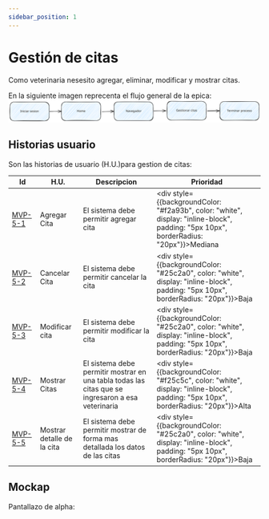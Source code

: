 ```yaml
---
sidebar_position: 1
---
```


# Gestión de citas
Como veterinaria nesesito agregar, eliminar, modificar y mostrar citas.

En la siguiente imagen reprecenta el flujo general de la epica:
![Task Flow de Gestionar citas](/img/gestionar_citas/gestionar_citas.svg)

## Historias usuario
Son las historias de usuario (H.U.)para gestion de citas:

| Id | H.U. | Descripcion | Prioridad |
|--------| -------- | -------- | --------|
| [MVP-5-1](./mvp-5-1) | Agregar Cita | El sistema debe permitir agregar cita | <div style={{backgroundColor: "#f2a93b", color: "white", display: "inline-block", padding: "5px 10px", borderRadius: "20px"}}>Mediana</div> |
| [MVP-5-2](./mvp-5-2) | Cancelar Cita | El sistema debe permitir cancelar la cita | <div style={{backgroundColor: "#25c2a0", color: "white", display: "inline-block", padding: "5px 10px", borderRadius: "20px"}}>Baja</div> |
| [MVP-5-3](./mvp-5-3) | Modificar cita | El sistema debe permitir modificar la cita | <div style={{backgroundColor: "#25c2a0", color: "white", display: "inline-block", padding: "5px 10px", borderRadius: "20px"}}>Baja</div> |
| [MVP-5-4](./mvp-5-4) | Mostrar Citas | El sistema debe permitir mostrar en una tabla todas las citas que se ingresaron a esa veterinaria | <div style={{backgroundColor: "#f25c5c", color: "white", display: "inline-block", padding: "5px 10px", borderRadius: "20px"}}>Alta</div>  |
| [MVP-5-5](./mvp-5-5) | Mostrar detalle de la cita | El sistema debe permitir mostrar de forma mas detallada los datos de las citas | <div style={{backgroundColor: "#25c2a0", color: "white", display: "inline-block", padding: "5px 10px", borderRadius: "20px"}}>Baja</div> |

## Mockap
Pantallazo de alpha:


